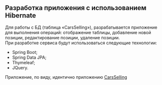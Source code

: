 ## Разработка приложения с использованием Hibernate   

Для работы с БД (таблица «CarsSelling»), разрабатывается приложение для выполнения операций: отображение таблицы, добавление новой позиции, редактирование позиции, удаление позиции.  
При разработке сервиса будут использоваться следующие технологии:  
* Spring Boot;
* Spring Data JPA;
* Thymeleaf;
* JQuery.  
  
Приложение, по виду, идентично приложению [CarsSelling](https://github.com/1i10/Server-application-development/blob/master/CarsSelling)  


